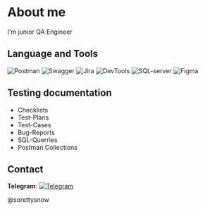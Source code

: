 # About me
I'm junior QA Engineer
## Language and Tools
![Postman](https://img.shields.io/badge/-Postman-000000?style=for-the-&logo=Postman)
![Swagger](https://img.shields.io/badge/-Swagger-000000?style=for-the-&logo=Swagger)
![Jira](https://img.shields.io/badge/-Jira-000000?style=for-the-&logo=Jira)
![DevTools](https://img.shields.io/badge/-DevTools-000000?style=for-the-&logo=googleChrome)
![SQL-server](https://img.shields.io/badge/-SQL_server-000000)
![Figma](https://img.shields.io/badge/-Figma-000000?style=for-the-&logo=Figma)

## Testing documentation
* Checklists
* Test-Plans
* Test-Cases
* Bug-Reports
* SQL-Querries
* Postman Collections

## Contact

**Telegram**: [![Telegram](https://img.shields.io/badge/-Telegram-000000?style=for-the-&logo=Telegram)](https://t.me/soprettysnow)

@sorettysnow

